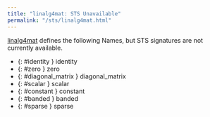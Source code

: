 ```yaml
---
title: "linalg4mat: STS Unavailable"
permalink: "/sts/linalg4mat.html"
---
```






[linalg4mat](/cd/linalg4mat)
defines the following Names, but STS signatures are not currently available.


 *  {: #identity } identity
 *  {: #zero } zero
 *  {: #diagonal_matrix } diagonal_matrix
 *  {: #scalar } scalar
 *  {: #constant } constant
 *  {: #banded } banded
 *  {: #sparse } sparse
